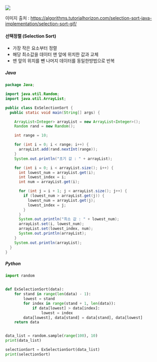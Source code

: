 <img src="https://user-images.githubusercontent.com/37543606/72407753-e76b7e80-37a3-11ea-8d7e-c088e51d592e.gif" />



이미지 출처 : https://algorithms.tutorialhorizon.com/selection-sort-java-implementation/selection-sort-gif/



#### 선택정렬 (Selection Sort)

- 가장 작은 요소부터 정렬
- 해당 최소값을 데이터 맨 앞에 위치한 값과 교체
- 맨 앞의 위치를 뺀 나머지 데이터를 동일한방법으로 반복



##### Java

```java
package Java;

import java.util.Random;
import java.util.ArrayList;

public class ExSelectionSort {
  public static void main(String[] args) {

    ArrayList<Integer> arrayList = new ArrayList<Integer>();
    Random rand = new Random();

    int range = 10;

    for (int i = 0; i < range; i++) {
      arrayList.add(rand.nextInt(range));
    }
    System.out.println("초기 값 : " + arrayList);

    for (int i = 0; i < arrayList.size(); i++) {
      int lowest_num = arrayList.get(i);
      int lowest_index = i;
      int num = arrayList.get(i);

      for (int j = i + 1; j < arrayList.size(); j++) {
        if (lowest_num > arrayList.get(j)) {
          lowest_num = arrayList.get(j);
          lowest_index = j;
        }
      }
      System.out.println("최소 값 : " + lowest_num);
      arrayList.set(i, lowest_num);
      arrayList.set(lowest_index, num);
      System.out.println(arrayList);
    }
    System.out.println(arrayList);
  }
}
```



##### Python

```python
import random


def ExSelectionSort(data):
    for stand in range(len(data) - 1):
        lowest = stand
        for index in range(stand + 1, len(data)):
            if data[lowest] > data[index]:
                lowest = index
        data[lowest], data[stand] = data[stand], data[lowest]
    return data


data_list = random.sample(range(100), 10)
print(data_list)

selectionSort = ExSelectionSort(data_list)
print(selectionSort)
```

